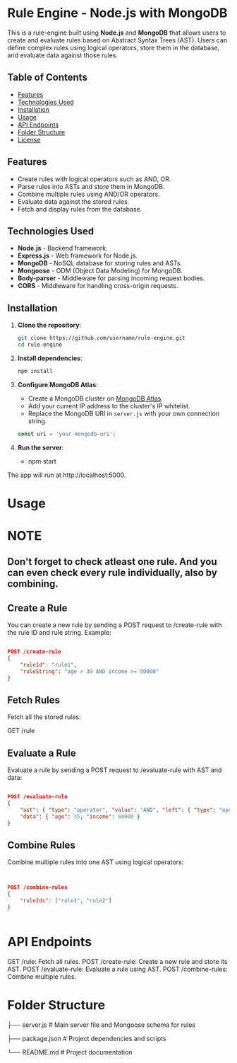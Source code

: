 # Rule Engine - Node.js with MongoDB

This is a rule-engine built using **Node.js** and **MongoDB** that allows users to create and evaluate rules based on Abstract Syntax Trees (AST). Users can define complex rules using logical operators, store them in the database, and evaluate data against those rules.

## Table of Contents
- [Features](#features)
- [Technologies Used](#technologies-used)
- [Installation](#installation)
- [Usage](#usage)
- [API Endpoints](#api-endpoints)
- [Folder Structure](#folder-structure)
- [License](#license)

## Features
- Create rules with logical operators such as AND, OR.
- Parse rules into ASTs and store them in MongoDB.
- Combine multiple rules using AND/OR operators.
- Evaluate data against the stored rules.
- Fetch and display rules from the database.

## Technologies Used
- **Node.js** - Backend framework.
- **Express.js** - Web framework for Node.js.
- **MongoDB** - NoSQL database for storing rules and ASTs.
- **Mongoose** - ODM (Object Data Modeling) for MongoDB.
- **Body-parser** - Middleware for parsing incoming request bodies.
- **CORS** - Middleware for handling cross-origin requests.

## Installation

1. **Clone the repository**:
    ```bash
    git clone https://github.com/username/rule-engine.git
    cd rule-engine
    ```

2. **Install dependencies**:
    ```bash
    npm install
    ```

3. **Configure MongoDB Atlas**:
   - Create a MongoDB cluster on [MongoDB Atlas](https://www.mongodb.com/cloud/atlas).
   - Add your current IP address to the cluster's IP whitelist.
   - Replace the MongoDB URI in `server.js` with your own connection string.
   ```javascript
   const uri = 'your-mongodb-uri';
4. **Run the server**:
    - npm start
  
  The app will run at http://localhost:5000.
  
  
  
  # Usage
  
  # NOTE
  ## Don't forget to check atleast one rule. And you can even check every rule individually, also by combining.
  
  ## Create a Rule
  You can create a new rule by sending a POST request to /create-rule with the rule ID and rule string. Example:
  
  ```json
  
  POST /create-rule
  {
      "ruleId": "rule1",
      "ruleString": "age > 30 AND income >= 50000"
  }
  
  
  ```
  
  ## Fetch Rules
  Fetch all the stored rules:
  
  GET /rule
  
  
  ## Evaluate a Rule
  Evaluate a rule by sending a POST request to /evaluate-rule with AST and data:
  
  
  ```json
  
  POST /evaluate-rule
  {
      "ast": { "type": "operator", "value": "AND", "left": { "type": "operand", "value": "age > 30" }, "right": { "type": "operand", "value": "income >= 50000" }},
      "data": { "age": 35, "income": 60000 }
  }
  
  
  ```
  
  
  
  ## Combine Rules
  Combine multiple rules into one AST using logical operators:
  
  
  ```json
  
  
  POST /combine-rules
  {
      "ruleIds": ["rule1", "rule2"]
  }
  
  
  
  ```
  
  
  # API Endpoints
  GET /rule: Fetch all rules.
  POST /create-rule: Create a new rule and store its AST.
  POST /evaluate-rule: Evaluate a rule using AST.
  POST /combine-rules: Combine multiple rules.
  
  
  # Folder Structure
  
  
  ├── server.js              # Main server file and Mongoose schema for rules
  
  ├── package.json           # Project dependencies and scripts
  
  └── README.md              # Project documentation
  
  
  
  

